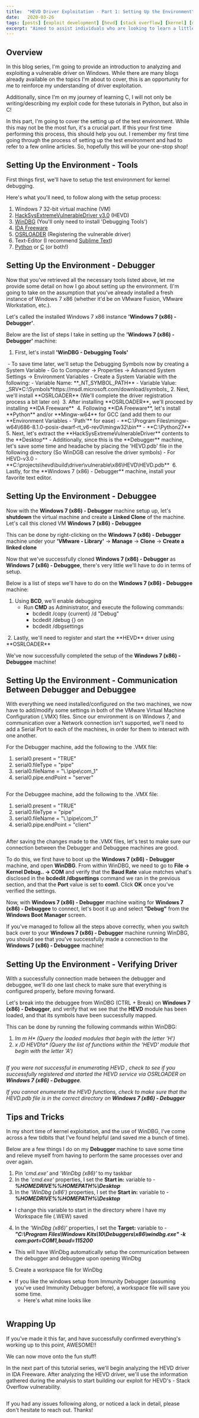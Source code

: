 ```yaml
---
title:  "HEVD Driver Exploitation - Part 1: Setting Up the Environment"
date:   2020-03-26
tags: [posts] [exploit development] [hevd] [stack overflow] [kernel] [drivers]
excerpt: "Aimed to assist individuals who are looking to learn a little about kernel exploitation. I welcome you to the 1st part of the tutorial series!"
---
```

Overview
---
In this blog series, I'm going to provide an introduction to analyzing and exploiting a vulnerable driver on Windows. While there are many blogs already available on the topics I'm about to cover, this is an opportunity for me to reinforce my understanding of driver exploitation. 

Additionally, since I'm on my journey of learning C, I will not only be writing/describing my exploit code for these tutorials in Python, but also in C!

In this part, I'm going to cover the setting up of the test environment. While this may not be the most fun, it's a crucial part. If this your first time performing this process, this should help you out. I remember my first time going through the process of setting up the test environment and had to refer to a few online articles. So, hopefully this will be your one-stop shop!

Setting Up the Environment - Tools
---
First things first, we'll have to setup the test environment for kernel debugging. 

Here's what you'll need, to follow along with the setup process:
1. Windows 7 32-bit virtual machine (VM)
2. [HackSysExtremeVulnerableDriver v3.0](https://github.com/hacksysteam/HackSysExtremeVulnerableDriver/releases) (HEVD)
3. [WinDBG](https://developer.microsoft.com/en-us/windows/downloads/windows-10-sdk/) (You'll only need to install 'Debugging Tools')
4. [IDA Freeware](https://samsclass.info/126/proj/idafree50.exe)
5. [OSRLOADER](http://www.osronline.com/article.cfm%5Earticle=157.htm) (Registering the vulnerable driver)
6. Text-Editor (I recommend [Sublime Text](https://www.sublimetext.com/3))
7. [Python](https://www.python.org/downloads/) or [C](http://mingw-w64.org/doku.php) (or both!)

Setting Up the Environment - Debugger
---
Now that you've retrieved all the necessary tools listed above, let me provide some detail on how I go about setting up the environment. (I'm going to take on the assumption that you've already installed a fresh instance of Windows 7 x86 (whether it'd be on VMware Fusion, VMware Workstation, etc.).

Let's called the installed Windows 7 x86 instance **'Windows 7 (x86) - Debugger'**.

Below are the list of steps I take in setting up the **'Windows 7 (x86) - Debugger'** machine:
1. First, let's install **'WinDBG - Debugging Tools'**
<img src="{{ site.url }}{{ site.baseurl }}/images/hevd-pt1/windbg-install.png" alt="">
- To save time later, we'll setup the Debugging Symbols now by creating a System Variable
	- Go to Computer -> Properties -> Advanced System Settings -> Environment Variables
	- Create a System Variable with the following:
		- Variable Name: **_NT_SYMBOL_PATH**
		- Variable Value: _SRV*C:\Symbols*https://msdl.microsoft.com/download/symbols_
2. Next, we'll install **OSRLOADER** (We'll complete the driver registration process a bit later on)
<img src="{{ site.url }}{{ site.baseurl }}/images/hevd-pt1/osrloader-install.png" alt="">
3. After installing **OSRLOADER**, we'll proceed by installing **IDA Freeware**  
<img src="{{ site.url }}{{ site.baseurl }}/images/hevd-pt1/ida-install.png" alt="">
4. Following **IDA Freeware**, let's install **Python** and/or **Mingw-w64** for GCC (and add them to our **Environment Variables - 'Path'** for ease)
	- **C:\Program Files\mingw-w64\i686-8.1.0-posix-dwarf-rt_v6-rev0\mingw32\bin**
	- **C:\Python27**  
<img src="{{ site.url }}{{ site.baseurl }}/images/hevd-pt1/c_py-install.png" alt="">
5. Next, let's extract the **HackSysExtremeVulnerableDriver** contents to the **Desktop**
	- Additionally, since this is the **Debugger** machine, let's save some time and headache by placing the 'HEVD.pdb' file in the following directory (So WinDGB can resolve the driver symbols)
		- For HEVD-v3.0 - **C:\projects\hevd\build\driver\vulnerable\x86\HEVD\HEVD.pdb**
<img src="{{ site.url }}{{ site.baseurl }}/images/hevd-pt1/hevd-pdb-path-dbgr.png" alt="">
6. Lastly, for the **Windows 7 (x86) - Debugger** machine, install your favorite text editor.

Setting Up the Environment - Debuggee
---
Now with the **Windows 7 (x86) - Debugger** machine setup up, let's **shutdown** the virtual machine and create a **Linked Clone** of the machine. Let's call this cloned VM **Windows 7 (x86) - Debuggee**

This can be done by right-clicking on the **Windows 7 (x86) - Debugger** machine under your **'VMware - Library'** -> **Manage** -> **Clone** -> **Create a linked clone**  
<img src="{{ site.url }}{{ site.baseurl }}/images/hevd-pt1/vm-linked-clone.png" alt="">

Now that we've successfully cloned **Windows 7 (x86) - Debugger** as **Windows 7 (x86) - Debuggee**, there's very little we'll have to do in terms of setup. 

Below is a list of steps we'll have to do on the **Windows 7 (x86) - Debuggee** machine:
1. Using **BCD**, we'll enable debugging
	- Run **CMD** as Administrator, and execute the following commands:
		- bcdedit /copy {current} /d "Debug"
		- bcdedit /debug {<String output from previous command>} on
		- bcdedit /dbgsettings
<img src="{{ site.url }}{{ site.baseurl }}/images/hevd-pt1/bcdedit-cmds.png" alt="">
2. Lastly, we'll need to register and start the **HEVD** driver using **OSRLOADER**
<img src="{{ site.url }}{{ site.baseurl }}/images/hevd-pt1/osrloader-hevd.png" alt="">

We've now successfully completed the setup of the **Windows 7 (x86) - Debuggee** machine!

Setting Up the Environment - Communication Between Debugger and Debuggee
---
With everything we need installed/configured on the two machines, we now have to add/modify some settings in both of the VMware Virtual Machine Configuration (.VMX) files. Since our environment is on Windows 7, and communication over a Network connection isn't supported, we'll need to add a Serial Port to each of the machines, in order for them to interact with one another.

For the Debugger machine, add the following to the .VMX file:
1. serial0.present = "TRUE"
2. serial0.fileType = "pipe"
3. serial0.fileName = "\\.\pipe\com_1"
4. serial0.pipe.endPoint = "server"  
<img src="{{ site.url }}{{ site.baseurl }}/images/hevd-pt1/debugger-vmx.png" alt="">

For the Debuggee machine, add the following to the .VMX file:
1. serial0.present = "TRUE"
2. serial0.fileType = "pipe"
3. serial0.fileName = "\\.\pipe\com_1"
4. serial0.pipe.endPoint = "client"  
<img src="{{ site.url }}{{ site.baseurl }}/images/hevd-pt1/debuggee-vmx.png" alt="">

After saving the changes made to the .VMX files, let's test to make sure our connection between the Debugger and Debuggee machines are good.

To do this, we first have to boot up the **Windows 7 (x86) - Debugger** machine, and open **WinDBG**. From within WinDBG, we need to go to **File -> Kernel Debug.. -> COM** and verify that the **Baud Rate** value matches what's disclosed in the **bcdedit /dbgsettings** command we ran in the previous section, and that the **Port** value is set to **com1**. Click **OK** once you've verified the settings.
<img src="{{ site.url }}{{ site.baseurl }}/images/hevd-pt1/windbg-com.png" alt="">

Now, with **Windows 7 (x86) - Debugger** machine waiting for **Windows 7 (x86) - Debuggee** to connect, let's boot it up and select **"Debug"** from the **Windows Boot Manager** screen.  
<img src="{{ site.url }}{{ site.baseurl }}/images/hevd-pt1/windows-boot-manager.png" alt="">

If you've managed to follow all the steps above correctly, when you switch back over to your **Windows 7 (x86) - Debugger** machine running WinDBG, you should see that you've successfully made a connection to the **Windows 7 (x86) - Debuggee** machine!
<img src="{{ site.url }}{{ site.baseurl }}/images/hevd-pt1/windbg-connect-success.png" alt="">

Setting Up the Environment - Verifying Driver
---
With a successfully connection made between the debugger and debuggee, we'll do one last check to make sure that everything is configured properly, before moving forward.

Let's break into the debuggee from WinDBG (CTRL + Break) on **Windows 7 (x86) - Debugger**, and verify that we see that the **HEVD** module has been loaded, and that its symbols have been successfully mapped.

This can be done by running the following commands within WinDBG:
1. _lm m H* (Query the loaded modules that begin with the letter 'H')_
2. _x /D HEVD!a* (Query the list of functions within the 'HEVD' module that begin with the letter 'A')_
<img src="{{ site.url }}{{ site.baseurl }}/images/hevd-pt1/hevd-pt1/enum-hevd-windbg.png" alt="">

_If you were not successful in enumerating HEVD , check to see if you successfully registered and started the HEVD service via OSRLOADER on **Windows 7 (x86) - Debuggee**._

_If you cannot enumerate the HEVD functions, check to make sure that the HEVD.pdb file is in the correct directory on **Windows 7 (x86) - Debugger**_

Tips and Tricks
---
In my short time of kernel exploitation, and the use of WinDBG, I've come across a few tidbits that I've found helpful (and saved me a bunch of time).

Below are a few things I do on my **Debugger** machine to save some time and relieve myself from having to perform the same processes over and over again.

1. Pin _'cmd.exe'_ and _'WinDbg (x86)'_ to my taskbar
2. In the _'cmd.exe'_ properties, I set the **Start in:** variable to - _**%HOMEDRIVE%%HOMEPATH%\Desktop**_
3. In the _'WinDbg (x86')_ properties, I set the **Start in:** variable to - _**%HOMEDRIVE%%HOMEPATH%\Desktop**_
- I change this variable to start in the directory where I have my Workspace file (.WEW) saved
4. In the _'WinDbg (x86)'_ properties, I set the **Target:** variable to - _**"C:\Program Files\Windows Kits\10\Debuggers\x86\windbg.exe" -k com:port=COM1,baud=115200**_
- This will have WinDbg automatically setup the communication between the debugger and debuggee upon opening WinDbg
5. Create a workspace file for WinDbg
- If you like the windows setup from Immunity Debugger (assuming you've used Immunity Debugger before), a workspace file will save you some time.
	- Here's what mine looks like
<img src="{{ site.url }}{{ site.baseurl }}/images/hevd-pt1/windbg-workspace.png" alt="">

Wrapping Up
---
If you've made it this far, and have successfully confirmed everything's working up to this point, AWESOME!!

We can now move onto the fun stuff!

In the next part of this tutorial series, we'll begin analyzing the HEVD driver in IDA Freeware. After analyzing the HEVD driver, we'll use the information gathered during the analysis to start building our exploit for HEVD's - Stack Overflow vulnerability.

<img src="{{ site.url }}{{ site.baseurl }}/images/hevd-pt1/showtime.png" alt="">

If you had any issues following along, or noticed a lack in detail, please don't hesitate to reach out. Thanks!